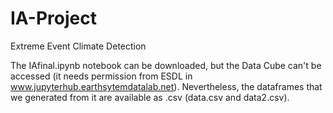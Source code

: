 # IA-Project
Extreme Event Climate Detection

The IAfinal.ipynb notebook can be downloaded, but the Data Cube can't be accessed (it needs permission from ESDL in www.jupyterhub.earthsytemdatalab.net). Nevertheless, the dataframes that we generated from it are available as .csv (data.csv and data2.csv). 
